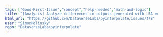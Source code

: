 ```yaml
---
tags: ["Good-First-Issue","concept","help-needed","math-and-logic"]
title: "[Analysis] Analyze differences in outputs generated with LSA method and solved with linalg.solve"
html_url: "https://github.com/DataverseLabs/pyinterpolate/issues/378"
user: "SimonMolinsky"
repo: "DataverseLabs/pyinterpolate"
---
```


